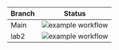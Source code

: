 
| Branch | Status |
| :------------ |:---------------:|
| Main      | ![example workflow](https://github.com/uofu-emb/2024-lab02-Tharnath-Corey/actions/workflows/main.yml/badge.svg) |
| lab2     | ![example workflow](https://github.com/uofu-emb/2024-lab02-Tharnath-Corey/actions/workflows/main.yml/badge.svg?branch=lab2)        |
